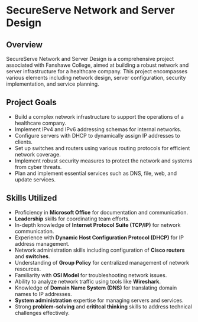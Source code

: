 # SecureServe Network and Server Design

## Overview
SecureServe Network and Server Design is a comprehensive project associated with Fanshawe College, aimed at building a robust network and server infrastructure for a healthcare company. This project encompasses various elements including network design, server configuration, security implementation, and service planning.

## Project Goals
- Build a complex network infrastructure to support the operations of a healthcare company.
- Implement IPv4 and IPv6 addressing schemas for internal networks.
- Configure servers with DHCP to dynamically assign IP addresses to clients.
- Set up switches and routers using various routing protocols for efficient network coverage.
- Implement robust security measures to protect the network and systems from cyber threats.
- Plan and implement essential services such as DNS, file, web, and update services.

## Skills Utilized
- Proficiency in **Microsoft Office** for documentation and communication.
- **Leadership** skills for coordinating team efforts.
- In-depth knowledge of **Internet Protocol Suite (TCP/IP)** for network communication.
- Experience with **Dynamic Host Configuration Protocol (DHCP)** for IP address management.
- Network administration skills including configuration of **Cisco routers** and **switches**.
- Understanding of **Group Policy** for centralized management of network resources.
- Familiarity with **OSI Model** for troubleshooting network issues.
- Ability to analyze network traffic using tools like **Wireshark**.
- Knowledge of **Domain Name System (DNS)** for translating domain names to IP addresses.
- **System administration** expertise for managing servers and services.
- Strong **problem-solving** and **crititcal thinking** skills to address technical challenges effectively.
